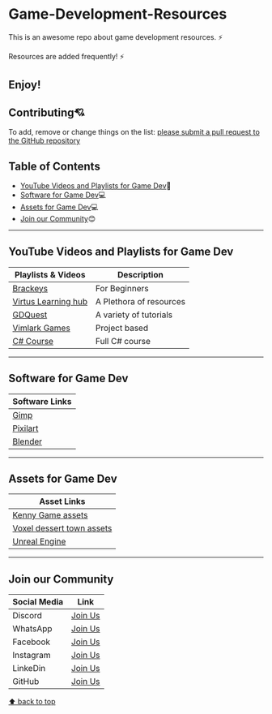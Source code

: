# Game-Development-Resources
This is an awesome repo about game development resources. ⚡

Resources are added frequently! ⚡

Enjoy!
---
## Contributing:cupid:

To add, remove or change things on the list:
[please submit a pull request to the GitHub repository](https://github.com/Resourcio-Community/Game-Development-Resources)

## Table of Contents
- [YouTube Videos and Playlists for Game Dev](#youtube-videos-and-playlists-for-game-dev):incoming_envelope:
- [Software for Game Dev](#software-for-game-dev):computer:
- [Assets for Game Dev](#assets-for-game-dev):computer:
- [Join our Community](#join-our-community):blush:
---
## YouTube Videos and Playlists for Game Dev
| Playlists & Videos | Description |
| -------------------| ----------- |
| [Brackeys](https://youtube.com/@Brackeys) | For Beginners|
| [Virtus Learning hub](https://youtube.com/@VirtusEdu) | A Plethora of resources|
| [GDQuest](https://youtube.com/@Gdquest) | A variety of tutorials | 
| [Vimlark Games](https://youtube.com/@Vimlark) | Project based |
|[C# Course](https://youtu.be/wxznTygnRfQ)|Full C# course|
---
## Software for Game Dev
| Software Links |
| ------------- |
|[Gimp](https://www.gimp.org/)|
|[Pixilart](https://www.pixilart.com/)|
|[Blender](https://www.blender.org/) |
---
## Assets for Game Dev
| Asset Links |
| ------------- |
|[Kenny Game assets](https://www.kenney.nl/assets/)|
|[Voxel dessert town assets](https://maxparata.itch.io/voxel-desert-town)|
|[Unreal Engine](https://www.unrealengine.com/marketplace/en-US/free?count=20&sortBy=effectiveDate&sortDir=DESC&start=0) |
---
## Join our Community
| Social Media | Link |
| ------------ | ---- |
| Discord | [Join Us](https://discord.gg/j2cMDF6Dtx) |
| WhatsApp | [Join Us](https://chat.whatsapp.com/Km6AX9di04ZLIpFEcXTiNK) |
| Facebook | [Join Us](https://www.facebook.com/profile.php?id=100088472180461) |
| Instagram | [Join Us](https://www.instagram.com/resourciocommunity22/) |
| LinkeDin | [Join Us](https://www.linkedin.com/in/resourcio-community22/) |
| GitHub | [Join Us](https://github.com/Resourcio-Community) |

[⬆ back to top](#table-of-contents)

